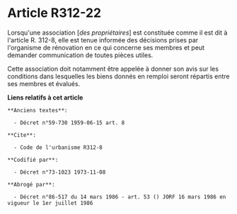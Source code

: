 # Article R312-22

Lorsqu'une association [*des propriétaires*] est constituée comme il est dit à l'article R. 312-8, elle est tenue informée
des décisions prises par l'organisme de rénovation en ce qui concerne ses membres et peut demander communication de toutes
pièces utiles.

Cette association doit notamment être appelée à donner son avis sur les conditions dans lesquelles les biens donnés en
remploi seront répartis entre ses membres et évalués.

**Liens relatifs à cet article**

	**Anciens textes**:

	  - Décret n°59-730 1959-06-15 art. 8

	**Cite**:

	  - Code de l'urbanisme R312-8

	**Codifié par**:

	  - Décret n°73-1023 1973-11-08

	**Abrogé par**:

	  - Décret n°86-517 du 14 mars 1986 - art. 53 () JORF 16 mars 1986 en vigueur le 1er juillet 1986
